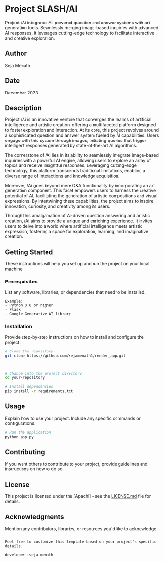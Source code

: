 
# Project SLASH/AI

Project /Ai integrates AI-powered question and answer systems with art generation tools. Seamlessly merging image-based inquiries with advanced AI responses, it leverages cutting-edge technology to facilitate interactive and creative exploration.

## Author

Seja Menath

## Date

December 2023

## Description



Project /Ai is an innovative venture that converges the realms of artificial intelligence and artistic creation, offering a multifaceted platform designed to foster exploration and interaction. At its core, this project revolves around a sophisticated question and answer system fueled by AI capabilities. Users engage with this system through images, initiating queries that trigger intelligent responses generated by state-of-the-art AI algorithms.

The cornerstone of /Ai lies in its ability to seamlessly integrate image-based inquiries with a powerful AI engine, allowing users to explore an array of topics and receive insightful responses. Leveraging cutting-edge technology, this platform transcends traditional limitations, enabling a diverse range of interactions and knowledge acquisition.

Moreover, /Ai goes beyond mere Q&A functionality by incorporating an art generation component. This facet empowers users to harness the creative potential of AI, facilitating the generation of artistic compositions and visual expressions. By intertwining these capabilities, the project aims to inspire innovation, curiosity, and creativity among its users.

Through this amalgamation of AI-driven question answering and artistic creation, /Ai aims to provide a unique and enriching experience. It invites users to delve into a world where artificial intelligence meets artistic expression, fostering a space for exploration, learning, and imaginative creation.

## Getting Started

These instructions will help you set up and run the project on your local machine.

### Prerequisites

List any software, libraries, or dependencies that need to be installed.

```
Example:
- Python 3.8 or higher
- Flask
- Google Generative AI library
```

### Installation

Provide step-by-step instructions on how to install and configure the project.

```bash
# Clone the repository
git clone https://github.com/sejamenath1/render_app.git



# Change into the project directory
cd your-repository

# Install dependencies
pip install -r requirements.txt
```

## Usage

Explain how to use your project. Include any specific commands or configurations.

```bash
# Run the application
python app.py
```

## Contributing

If you want others to contribute to your project, provide guidelines and instructions on how to do so.

## License

This project is licensed under the [Apachi] - see the [LICENSE.md](LICENSE.md) file for details.

## Acknowledgments

Mention any contributors, libraries, or resources you'd like to acknowledge.

```

Feel free to customize this template based on your project's specific details.

developer :seja menath